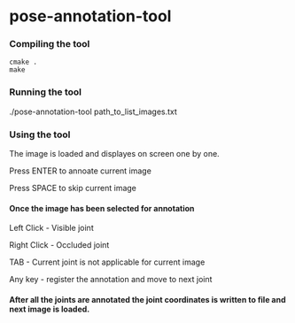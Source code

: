 # pose-annotation-tool

### Compiling the tool
```
cmake .
make
```

### Running the tool
./pose-annotation-tool path_to_list_images.txt


### Using the tool
The image is loaded and displayes on screen one by one.

Press ENTER to annoate current image

Press SPACE to skip current image


#### Once the image has been selected for annotation

Left Click - Visible joint

Right Click - Occluded joint

TAB - Current joint is not applicable for current image

Any key - register the annotation and move to next joint

#### After all the joints are annotated the joint coordinates is written to file and next image is loaded.
